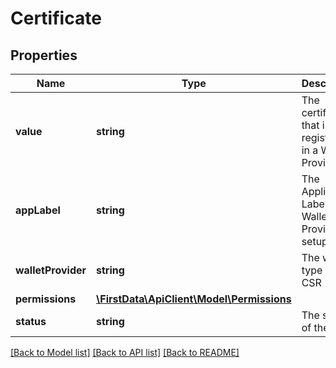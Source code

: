# Certificate

## Properties
Name | Type | Description | Notes
------------ | ------------- | ------------- | -------------
**value** | **string** | The certificate that is registered in a Wallet Provider | 
**appLabel** | **string** | The Application Label in the Wallet Provider setup | 
**walletProvider** | **string** | The wallet type of the CSR | 
**permissions** | [**\FirstData\ApiClient\Model\Permissions**](Permissions.md) |  | 
**status** | **string** | The status of the CSR | [optional] 

[[Back to Model list]](../../README.md#documentation-for-models) [[Back to API list]](../../README.md#documentation-for-api-endpoints) [[Back to README]](../../README.md)


